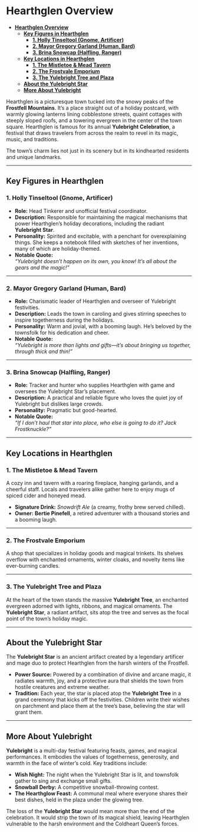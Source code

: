 # **Hearthglen Overview**

- [**Hearthglen Overview**](#hearthglen-overview)
  - [**Key Figures in Hearthglen**](#key-figures-in-hearthglen)
    - [**1. Holly Tinseltool (Gnome, Artificer)**](#1-holly-tinseltool-gnome-artificer)
    - [**2. Mayor Gregory Garland (Human, Bard)**](#2-mayor-gregory-garland-human-bard)
    - [**3. Brina Snowcap (Halfling, Ranger)**](#3-brina-snowcap-halfling-ranger)
  - [**Key Locations in Hearthglen**](#key-locations-in-hearthglen)
    - [**1. The Mistletoe \& Mead Tavern**](#1-the-mistletoe--mead-tavern)
    - [**2. The Frostvale Emporium**](#2-the-frostvale-emporium)
    - [**3. The Yulebright Tree and Plaza**](#3-the-yulebright-tree-and-plaza)
  - [**About the Yulebright Star**](#about-the-yulebright-star)
  - [**More About Yulebright**](#more-about-yulebright)



Hearthglen is a picturesque town tucked into the snowy peaks of the **Frostfell Mountains**. It’s a place straight out of a holiday postcard, with warmly glowing lanterns lining cobblestone streets, quaint cottages with steeply sloped roofs, and a towering evergreen in the center of the town square. Hearthglen is famous for its annual **Yulebright Celebration**, a festival that draws travelers from across the realm to revel in its magic, music, and traditions.

The town’s charm lies not just in its scenery but in its kindhearted residents and unique landmarks.

---

## **Key Figures in Hearthglen**

### **1. Holly Tinseltool (Gnome, Artificer)**
- **Role:** Head Tinkerer and unofficial festival coordinator.  
- **Description:** Responsible for maintaining the magical mechanisms that power Hearthglen’s holiday decorations, including the radiant **Yulebright Star**.  
- **Personality:** Spirited and excitable, with a penchant for overexplaining things. She keeps a notebook filled with sketches of her inventions, many of which are holiday-themed.  
- **Notable Quote:**  
  *“Yulebright doesn’t happen on its own, you know! It’s all about the gears and the magic!”*

---

### **2. Mayor Gregory Garland (Human, Bard)**
- **Role:** Charismatic leader of Hearthglen and overseer of Yulebright festivities.  
- **Description:** Leads the town in caroling and gives stirring speeches to inspire togetherness during the holidays.  
- **Personality:** Warm and jovial, with a booming laugh. He’s beloved by the townsfolk for his dedication and cheer.  
- **Notable Quote:**  
  *“Yulebright is more than lights and gifts—it’s about bringing us together, through thick and thin!”*

---

### **3. Brina Snowcap (Halfling, Ranger)**
- **Role:** Tracker and hunter who supplies Hearthglen with game and oversees the Yulebright Star’s placement.  
- **Description:** A practical and reliable figure who loves the quiet joy of Yulebright but dislikes large crowds.  
- **Personality:** Pragmatic but good-hearted.  
- **Notable Quote:**  
  *“If I don’t haul that star into place, who else is going to do it? Jack Frostknuckle?”*

---

## **Key Locations in Hearthglen**

### **1. The Mistletoe & Mead Tavern**
A cozy inn and tavern with a roaring fireplace, hanging garlands, and a cheerful staff. Locals and travelers alike gather here to enjoy mugs of spiced cider and honeyed mead.  
- **Signature Drink:** *Snowdrift Ale* (a creamy, frothy brew served chilled).  
- **Owner:** **Bertie Pinefell**, a retired adventurer with a thousand stories and a booming laugh.  

---

### **2. The Frostvale Emporium**
A shop that specializes in holiday goods and magical trinkets. Its shelves overflow with enchanted ornaments, winter cloaks, and novelty items like ever-burning candles.

---

### **3. The Yulebright Tree and Plaza**
At the heart of the town stands the massive **Yulebright Tree**, an enchanted evergreen adorned with lights, ribbons, and magical ornaments. The **Yulebright Star**, a radiant artifact, sits atop the tree and serves as the focal point of the town’s holiday magic.

---

## **About the Yulebright Star**

The **Yulebright Star** is an ancient artifact created by a legendary artificer and mage duo to protect Hearthglen from the harsh winters of the Frostfell.  
- **Power Source:** Powered by a combination of divine and arcane magic, it radiates warmth, joy, and a protective aura that shields the town from hostile creatures and extreme weather.  
- **Tradition:** Each year, the star is placed atop the **Yulebright Tree** in a grand ceremony that kicks off the festivities. Children write their wishes on parchment and place them at the tree’s base, believing the star will grant them.

---

## **More About Yulebright**

**Yulebright** is a multi-day festival featuring feasts, games, and magical performances. It embodies the values of togetherness, generosity, and warmth in the face of winter’s cold. Key traditions include:  

- **Wish Night:** The night when the Yulebright Star is lit, and townsfolk gather to sing and exchange small gifts.  
- **Snowball Derby:** A competitive snowball-throwing contest.  
- **The Hearthglow Feast:** A communal meal where everyone shares their best dishes, held in the plaza under the glowing tree.  

The loss of the **Yulebright Star** would mean more than the end of the celebration. It would strip the town of its magical shield, leaving Hearthglen vulnerable to the harsh environment and the Coldheart Queen’s forces.

